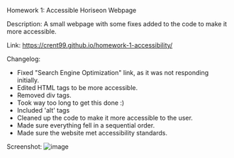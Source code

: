 Homework 1: Accessible Horiseon Webpage

Description: A small webpage with some fixes added to the code to make it more accessible.

Link: https://crent99.github.io/homework-1-accessibility/


Changelog:

- Fixed "Search Engine Optimization" link, as it was not responding initially.
- Edited HTML tags to be more accessible.
- Removed div tags.
- Took way too long to get this done :)
- Included 'alt' tags
- Cleaned up the code to make it more accessible to the user.
- Made sure everything fell in a sequential order.
- Made sure the website met accessibility standards.


Screenshot:  ![image](https://github.com/Crent99/homework-1-accessibility/assets/144420438/a057c387-dca6-458a-abfe-2e11387fa37c)

